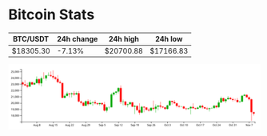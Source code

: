 # Bitcoin Stats

BTC/USDT|24h change|24h high|24h low|
|---|---|---|---|
|$18305.30|-7.13%|$20700.88|$17166.83|

<img src="./chart.svg">
